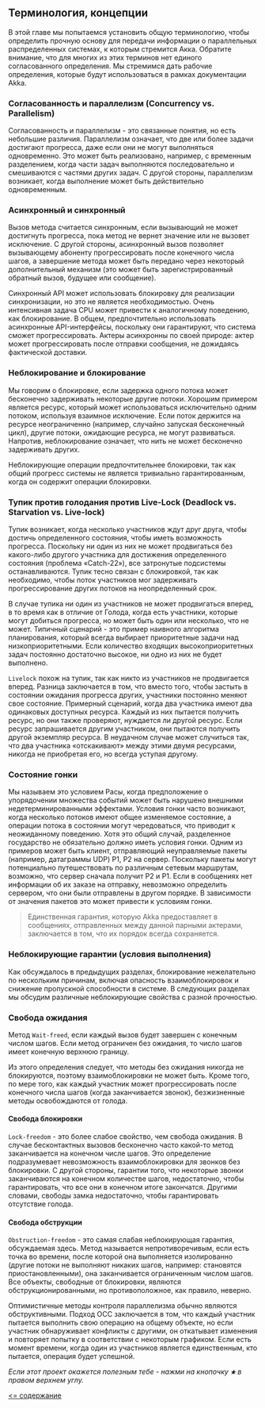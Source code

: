 ## Терминология, концепции

В этой главе мы попытаемся установить общую терминологию, чтобы определить прочную основу для передачи информации о 
параллельных распределенных системах, к которым стремится Акка. Обратите внимание, что для многих из этих терминов нет 
единого согласованного определения. Мы стремимся дать рабочие определения, которые будут использоваться в рамках документации Akka.

### Согласованность и параллелизм (Concurrency vs. Parallelism)
Согласованность и параллелизм - это связанные понятия, но есть небольшие различия. Параллелизм означает, что две или 
более задачи достигают прогресса, даже если они не могут выполняться одновременно. Это может быть реализовано, например, 
с временным разделением, когда части задач выполняются последовательно и смешиваются с частями других задач. 
С другой стороны, параллелизм возникает, когда выполнение может быть действительно одновременным.

### Асинхронный и синхронный
Вызов метода считается синхронным, если вызывающий не может достигнуть прогресса, пока метод не вернет значение или не 
вызовет исключение. С другой стороны, асинхронный вызов позволяет вызывающему абоненту прогрессировать после конечного 
числа шагов, а завершение метода может быть передано через некоторый дополнительный механизм (это может быть зарегистрированный 
обратный вызов, будущее или сообщение).

Синхронный API может использовать блокировку для реализации синхронизации, но это не является необходимостью. Очень 
интенсивная задача CPU может привести к аналогичному поведению, как блокирование. В общем, предпочтительно использовать 
асинхронные API-интерфейсы, поскольку они гарантируют, что система сможет прогрессировать. Актеры асинхронны по своей 
природе: актер может прогрессировать после отправки сообщения, не дожидаясь фактической доставки.

### Неблокирование и блокирование
Мы говорим о блокировке, если задержка одного потока может бесконечно задерживать некоторые другие потоки. Хорошим 
примером является ресурс, который может использоваться исключительно одним потоком, используя взаимное исключение. Если
 поток держится на ресурсе неограниченно (например, случайно запуская бесконечный цикл), другие потоки, ожидающие ресурса,
  не могут развиваться. Напротив, неблокирование означает, что нить не может бесконечно задерживать других.

Неблокирующие операции предпочтительнее блокировки, так как общий прогресс системы не является тривиально гарантированным,
 когда он содержит операции блокировки.

### Тупик против голодания против Live-Lock (Deadlock vs. Starvation vs. Live-lock)
Тупик возникает, когда несколько участников ждут друг друга, чтобы достичь определенного состояния, чтобы иметь 
возможность прогресса. Поскольку ни один из них не может продвигаться без какого-либо другого участника для достижения 
определенного состояния (проблема «Catch-22»), все затронутые подсистемы останавливаются. Тупик тесно связан с блокировкой,
 так как необходимо, чтобы поток участников мог задерживать прогрессирование других потоков на неопределенный срок.

В случае тупика ни один из участников не может продвигаться вперед, в то время как в отличие от Голода, когда есть 
участники, которые могут добиться прогресса, но может быть один или несколько, что не может. Типичный сценарий - это 
пример наивного алгоритма планирования, который всегда выбирает приоритетные задачи над низкоприоритетными. Если количество
 входящих высокоприоритетных задач постоянно достаточно высокое, ни одно из них не будет выполнено.

`Livelock` похож на тупик, так как никто из участников не продвигается вперед. Разница заключается в том, что вместо того,
 чтобы застыть в состоянии ожидания прогресса других, участники постоянно меняют свое состояние. Примерный сценарий, 
 когда два участника имеют два одинаковых доступных ресурса. Каждый из них пытается получить ресурс, но они также 
 проверяют, нуждается ли другой ресурс. Если ресурс запрашивается другим участником, они пытаются получить другой 
 экземпляр ресурса. В неудачном случае может случиться так, что два участника «отскакивают» между этими двумя ресурсами,
  никогда не приобретая его, но всегда уступая другому.

### Состояние гонки
Мы называем это условием Расы, когда предположение о упорядочении множества событий может быть нарушено внешними 
недетерминированными эффектами. Условия гонки часто возникают, когда несколько потоков имеют общее изменяемое состояние,
 а операции потока в состоянии могут чередоваться, что приводит к неожиданному поведению. Хотя это общий случай, 
 разделенное государство не обязательно должно иметь условия гонки. Одним из примеров может быть клиент, отправляющий 
 неуправляемые пакеты (например, датаграммы UDP) P1, P2 на сервер. Поскольку пакеты могут потенциально путешествовать по 
 различным сетевым маршрутам, возможно, что сервер сначала получит P2 и P1. Если в сообщениях нет информации об их заказе 
 на отправку, невозможно определить сервером, что они были отправлены в другом порядке. В зависимости от значения пакетов 
 это может привести к условиям гонки.

> Единственная гарантия, которую Akka предоставляет в сообщениях, отправленных между данной парными актерами, заключается 
в том, что их порядок всегда сохраняется.

### Неблокирующие гарантии (условия выполнения)
Как обсуждалось в предыдущих разделах, блокирование нежелательно по нескольким причинам, включая опасность взаимоблокировок
 и снижение пропускной способности в системе. В следующих разделах мы обсудим различные неблокирующие свойства с разной прочностью.

### Свобода ожидания
Метод `Wait-freed`, если каждый вызов будет завершен с конечным числом шагов. Если метод ограничен без ожидания, то 
число шагов имеет конечную верхнюю границу.

Из этого определения следует, что методы без ожидания никогда не блокируются, поэтому взаимоблокировки не может быть. 
Кроме того, по мере того, как каждый участник может прогрессировать после конечного числа шагов (когда заканчивается 
звонок), безжизненные методы освобождаются от голода.

#### Свобода блокировки
`Lock-freedom` - это более слабое свойство, чем свобода ожидания. В случае бесконтактных вызовов бесконечно часто какой-то 
метод заканчивается на конечном числе шагов. Это определение подразумевает невозможность взаимоблокировки для звонков 
без блокировки. С другой стороны, гарантии того, что некоторые звонки заканчиваются на конечном количестве шагов, 
недостаточно, чтобы гарантировать, что все они в конечном итоге закончатся. Другими словами, свободы замка недостаточно, 
чтобы гарантировать отсутствие голода.

#### Свобода обструкции
`Obstruction-freedom` - это самая слабая неблокирующая гарантия, обсуждаемая здесь. Метод называется непротиворечивым, если есть 
точка во времени, после которой она выполняется изолированно (другие потоки не выполняют никаких шагов, например: становятся 
приостановленными), она заканчивается ограниченным числом шагов. Все объекты, свободные от блокировки, являются 
обструкционированными, но противоположное, как правило, неверно.

Оптимистичные методы контроля параллелизма обычно являются обструктивными. Подход OCC заключается в том, что 
каждый участник пытается выполнить свою операцию на общему объекте, но если участник обнаруживает конфликты с другими, 
он откатывает изменения и повторяет попытку в соответствии с некоторым графиком. Если есть момент времени, когда один из 
участников является единственным, кто пытается, операция будет успешной.

_Если этот проект окажется полезным тебе - нажми на кнопочку **`★`** в правом верхнем углу._

[<= содержание](https://github.com/steklopod/akka/blob/akka_starter/readme.md)